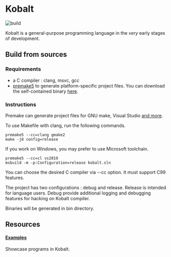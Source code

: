 # Kobalt
![build](https://github.com/abel0b/kobalt/workflows/build/badge.svg)

Kobalt is a general-purpose programming language in the *very* early stages of development. 

## Build from sources
### Requirements
- a C compiler : clang, msvc, gcc
- [premake5](https://premake.github.io) to generate platform-specific project files. You can download the self-contained binary [here](https://premake.github.io/download.html).

### Instructions
Premake can generate project files for GNU make, Visual Studio [and more](https://github.com/premake/premake-core/wiki/Using-Premake).

To use Makefile with clang, run the following commands.
```shell
premake5 --cc=clang gmake2
make -j8 config=release
```

If you work on Windows, you may prefer to use Microsoft toolchain.
```shell
premake5 --cc=cl vs2019
msbuild -m -p:Configuration=release kobalt.sln
```

You can choose the desired C compiler via --cc option. It must support C99 features.

The project has two configurations : debug and release. Release is intended for language users. Debug provide additional logging and debugging features for hacking on Kobalt compiler.

Binaries will be generated in bin directory.

## Resources
#### [Examples](https://github.com/abel0b/kobalt/tree/master/doc/examples)
Showcase programs in Kobalt.
